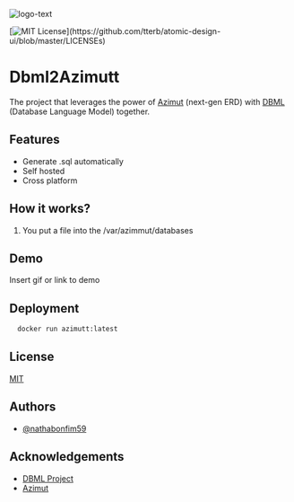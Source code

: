 ![logo-text](https://user-images.githubusercontent.com/21281852/179641194-4e8534e0-2697-4b2d-83a1-36be7267f67b.png)

[![MIT License](https://img.shields.io/apm/l/atomic-design-ui.svg?)](https://github.com/tterb/atomic-design-ui/blob/master/LICENSEs)

# Dbml2Azimutt
The project that leverages the power of [Azimut](https://github.com/azimuttapp/azimutt) (next-gen ERD) with [DBML](https://github.com/holistics/dbml) (Database Language Model) together.

## Features

- Generate .sql automatically
- Self hosted
- Cross platform

## How it works?
1. You put a file into the /var/azimmut/databases

## Demo
Insert gif or link to demo


## Deployment

```bash
  docker run azimutt:latest
```


## License

[MIT](https://choosealicense.com/licenses/mit/)


## Authors

- [@nathabonfim59](https://www.github.com/nathabonfim59)


## Acknowledgements

 - [DBML Project](https://github.com/holistics/dbml)
 - [Azimut](https://github.com/azimuttapp/azimutt)
